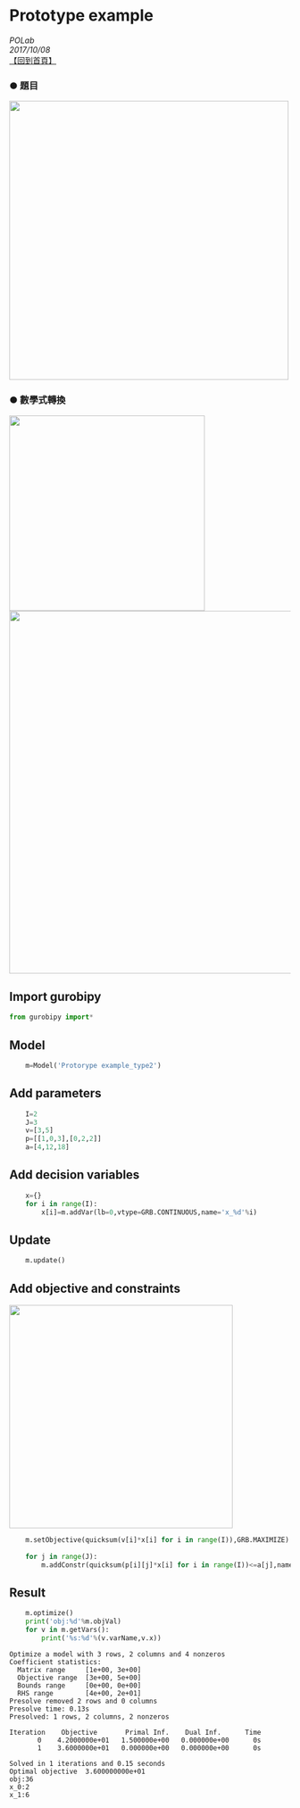 
# Prototype example
*POLab*
<br>
*2017/10/08*
<br>
[【回到首頁】](https://github.com/PO-LAB/Python-Gurobi)

### ● 題目<br>
<img src="https://github.com/wurmen/Gurobi-Python/blob/master/python-gurobi%20%20model/picture/Prototype%20example%20picture/Prototype%20example%E9%A1%8C%E7%9B%AE.png" width="500">
<br>

### ● 數學式轉換<br>
<img src="https://github.com/wurmen/Gurobi-Python/blob/master/python-gurobi%20%20model/picture/Prototype%20example%20picture/Prototype%20example_type2%E7%AC%A6%E8%99%9F%E8%A8%AD%E5%AE%9A.png" width="350">
<br>
<img src="https://github.com/wurmen/Gurobi-Python/blob/master/python-gurobi%20%20model/picture/Prototype%20example%20picture/Prototype%20example_type2_%E6%95%B8%E5%AD%B8%E5%BC%8F%E8%BD%89%E6%8F%9B.png" width="650">
<br>




## Import gurobipy


```python
from gurobipy import*
```

## Model


```python
    m=Model('Protorype example_type2')
```

## Add parameters

```python
    I=2
    J=3
    v=[3,5]
    p=[[1,0,3],[0,2,2]]
    a=[4,12,18]
```

## Add decision variables


```python
    x={}
    for i in range(I):
        x[i]=m.addVar(lb=0,vtype=GRB.CONTINUOUS,name='x_%d'%i)
```

## Update


```python
    m.update()
```

## Add objective and constraints
<img src="https://github.com/wurmen/Gurobi-Python/blob/master/python-gurobi%20%20model/picture/Prototype%20example%20picture/Prototype%20example_type2_S.png" width="400">

```python
    m.setObjective(quicksum(v[i]*x[i] for i in range(I)),GRB.MAXIMIZE)
    
    for j in range(J):
        m.addConstr(quicksum(p[i][j]*x[i] for i in range(I))<=a[j],name='c0')
```

## Result


```python
    m.optimize()
    print('obj:%d'%m.objVal)
    for v in m.getVars():
        print('%s:%d'%(v.varName,v.x))
```

    Optimize a model with 3 rows, 2 columns and 4 nonzeros
    Coefficient statistics:
      Matrix range     [1e+00, 3e+00]
      Objective range  [3e+00, 5e+00]
      Bounds range     [0e+00, 0e+00]
      RHS range        [4e+00, 2e+01]
    Presolve removed 2 rows and 0 columns
    Presolve time: 0.13s
    Presolved: 1 rows, 2 columns, 2 nonzeros
    
    Iteration    Objective       Primal Inf.    Dual Inf.      Time
           0    4.2000000e+01   1.500000e+00   0.000000e+00      0s
           1    3.6000000e+01   0.000000e+00   0.000000e+00      0s
    
    Solved in 1 iterations and 0.15 seconds
    Optimal objective  3.600000000e+01
    obj:36
    x_0:2
    x_1:6
    
